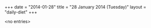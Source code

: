 +++
date = "2014-01-28"
title = "28 January 2014 (Tuesday)"
layout = "daily-diet"
+++

<p>&lt;no entries&gt;</p>